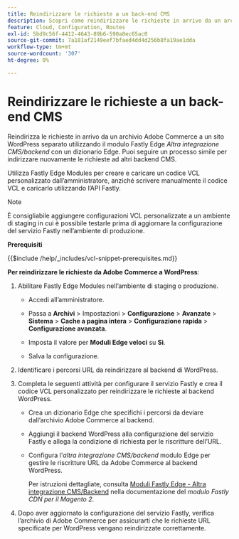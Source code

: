 ```yaml
---
title: Reindirizzare le richieste a un back-end CMS
description: Scopri come reindirizzare le richieste in arrivo da un archivio Adobe Commerce a un sito WordPress separato utilizzando il modulo Fastly Edge.
feature: Cloud, Configuration, Routes
exl-id: 5bd9c56f-4412-4643-89b6-590a8ec65ac0
source-git-commit: 7a181af2149eef7bfaed4dd4d256b8fa19ae1dda
workflow-type: tm+mt
source-wordcount: '307'
ht-degree: 0%

---
```


# Reindirizzare le richieste a un back-end CMS

Reindirizza le richieste in arrivo da un archivio Adobe Commerce a un sito WordPress separato utilizzando il modulo Fastly Edge _Altra integrazione CMS/backend_ con un dizionario Edge. Puoi seguire un processo simile per indirizzare nuovamente le richieste ad altri backend CMS.

Utilizza Fastly Edge Modules per creare e caricare un codice VCL personalizzato dall’amministratore, anziché scrivere manualmente il codice VCL e caricarlo utilizzando l’API Fastly.

>[!NOTE]
>
>È consigliabile aggiungere configurazioni VCL personalizzate a un ambiente di staging in cui è possibile testarle prima di aggiornare la configurazione del servizio Fastly nell’ambiente di produzione.

**Prerequisiti**

{{$include /help/_includes/vcl-snippet-prerequisites.md}}

**Per reindirizzare le richieste da Adobe Commerce a WordPress**:

1. Abilitare Fastly Edge Modules nell’ambiente di staging o produzione.

   - Accedi all’amministratore.

   - Passa a **Archivi** > Impostazioni > **Configurazione** > **Avanzate** > **Sistema** > **Cache a pagina intera** > **Configurazione rapida** > **Configurazione avanzata**.

   - Imposta il valore per **Moduli Edge veloci** su **Sì**.

   - Salva la configurazione.

1. Identificare i percorsi URL da reindirizzare al backend di WordPress.

1. Completa le seguenti attività per configurare il servizio Fastly e crea il codice VCL personalizzato per reindirizzare le richieste al backend WordPress.

   - Crea un dizionario Edge che specifichi i percorsi da deviare dall’archivio Adobe Commerce al backend.

   - Aggiungi il backend WordPress alla configurazione del servizio Fastly e allega la condizione di richiesta per le riscritture dell’URL.

   - Configura l&#39;_altra integrazione CMS/backend_ modulo Edge per gestire le riscritture URL da Adobe Commerce al backend WordPress.

     Per istruzioni dettagliate, consulta [Moduli Fastly Edge - Altra integrazione CMS/Backend](https://github.com/fastly/fastly-magento2/blob/master/Documentation/Guides/Edge-Modules/EDGE-MODULE-OTHER-CMS-INTEGRATION.md) nella documentazione del _modulo Fastly CDN per il Magento 2_.

1. Dopo aver aggiornato la configurazione del servizio Fastly, verifica l’archivio di Adobe Commerce per assicurarti che le richieste URL specificate per WordPress vengano reindirizzate correttamente.
